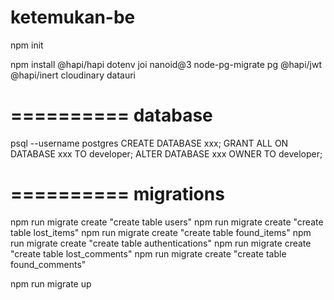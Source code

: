# ketemukan-be

npm init

npm install
@hapi/hapi
dotenv
joi
nanoid@3
node-pg-migrate
pg
@hapi/jwt
@hapi/inert
cloudinary
datauri

==========
database
==========
psql --username postgres
CREATE DATABASE xxx;
GRANT ALL ON DATABASE xxx TO developer;
ALTER DATABASE xxx OWNER TO developer;

==========
migrations
==========
npm run migrate create "create table users"
npm run migrate create "create table lost_items"
npm run migrate create "create table found_items"
npm run migrate create "create table authentications"
npm run migrate create "create table lost_comments"
npm run migrate create "create table found_comments"

npm run migrate up
